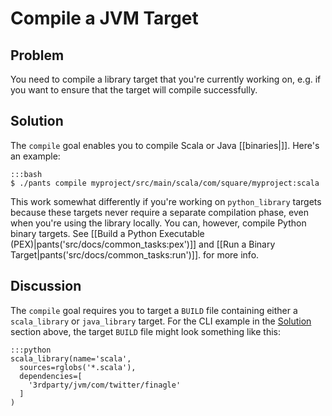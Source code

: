 # Compile a JVM Target

## Problem

You need to compile a library target that you're currently working on, e.g. if you want to ensure that the target will compile successfully.

## Solution

The `compile` goal enables you to compile Scala or Java [[binaries|]]. Here's an example:

    :::bash
    $ ./pants compile myproject/src/main/scala/com/square/myproject:scala

This work somewhat differently if you're working on `python_library` targets because these targets never require a separate compilation phase, even when you're using the library locally. You can, however, compile Python binary targets. See [[Build a Python Executable (PEX)|pants('src/docs/common_tasks:pex')]] and [[Run a Binary Target|pants('src/docs/common_tasks:run')]]. for more info.

## Discussion

The `compile` goal requires you to target a `BUILD` file containing either a `scala_library` or `java_library` target. For the CLI example in the [Solution](#Solution) section above, the target `BUILD` file might look something like this:

    :::python
    scala_library(name='scala',
      sources=rglobs('*.scala'),
      dependencies=[
        '3rdparty/jvm/com/twitter/finagle'
      ]
    )
